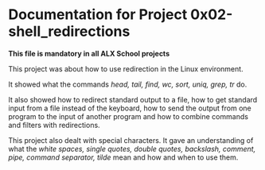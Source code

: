 # Documentation for Project 0x02-shell_redirections



**This file is mandatory in all ALX School projects**



This project was about how to use redirection in the Linux environment.



It showed what the commands *head, tail, find, wc, sort, uniq, grep, tr* do.



It also showed how to redirect standard output to a file, how to get standard input from a file instead of the keyboard, how to send the output from one program to the input of another program and how to combine commands and filters with redirections.


This project also dealt with special characters. It gave an understanding of what the *white spaces, single quotes, double quotes, backslash, comment, pipe, command separator, tilde* mean and how
and when to use them.



